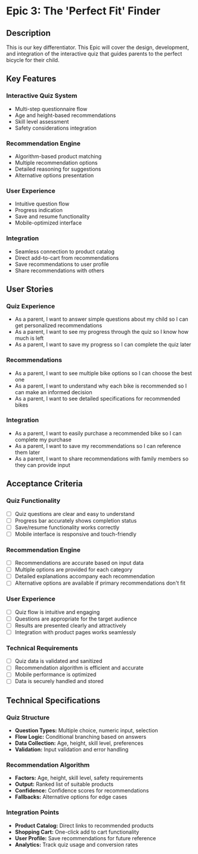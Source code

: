 # Epic 3: The 'Perfect Fit' Finder

## Description

This is our key differentiator. This Epic will cover the design, development, and integration of the interactive quiz that guides parents to the perfect bicycle for their child.

## Key Features

### Interactive Quiz System

- Multi-step questionnaire flow
- Age and height-based recommendations
- Skill level assessment
- Safety considerations integration

### Recommendation Engine

- Algorithm-based product matching
- Multiple recommendation options
- Detailed reasoning for suggestions
- Alternative options presentation

### User Experience

- Intuitive question flow
- Progress indication
- Save and resume functionality
- Mobile-optimized interface

### Integration

- Seamless connection to product catalog
- Direct add-to-cart from recommendations
- Save recommendations to user profile
- Share recommendations with others

## User Stories

### Quiz Experience

- As a parent, I want to answer simple questions about my child so I can get personalized recommendations
- As a parent, I want to see my progress through the quiz so I know how much is left
- As a parent, I want to save my progress so I can complete the quiz later

### Recommendations

- As a parent, I want to see multiple bike options so I can choose the best one
- As a parent, I want to understand why each bike is recommended so I can make an informed decision
- As a parent, I want to see detailed specifications for recommended bikes

### Integration

- As a parent, I want to easily purchase a recommended bike so I can complete my purchase
- As a parent, I want to save my recommendations so I can reference them later
- As a parent, I want to share recommendations with family members so they can provide input

## Acceptance Criteria

### Quiz Functionality

- [ ] Quiz questions are clear and easy to understand
- [ ] Progress bar accurately shows completion status
- [ ] Save/resume functionality works correctly
- [ ] Mobile interface is responsive and touch-friendly

### Recommendation Engine

- [ ] Recommendations are accurate based on input data
- [ ] Multiple options are provided for each category
- [ ] Detailed explanations accompany each recommendation
- [ ] Alternative options are available if primary recommendations don't fit

### User Experience

- [ ] Quiz flow is intuitive and engaging
- [ ] Questions are appropriate for the target audience
- [ ] Results are presented clearly and attractively
- [ ] Integration with product pages works seamlessly

### Technical Requirements

- [ ] Quiz data is validated and sanitized
- [ ] Recommendation algorithm is efficient and accurate
- [ ] Mobile performance is optimized
- [ ] Data is securely handled and stored

## Technical Specifications

### Quiz Structure

- **Question Types:** Multiple choice, numeric input, selection
- **Flow Logic:** Conditional branching based on answers
- **Data Collection:** Age, height, skill level, preferences
- **Validation:** Input validation and error handling

### Recommendation Algorithm

- **Factors:** Age, height, skill level, safety requirements
- **Output:** Ranked list of suitable products
- **Confidence:** Confidence scores for recommendations
- **Fallbacks:** Alternative options for edge cases

### Integration Points

- **Product Catalog:** Direct links to recommended products
- **Shopping Cart:** One-click add to cart functionality
- **User Profile:** Save recommendations for future reference
- **Analytics:** Track quiz usage and conversion rates
